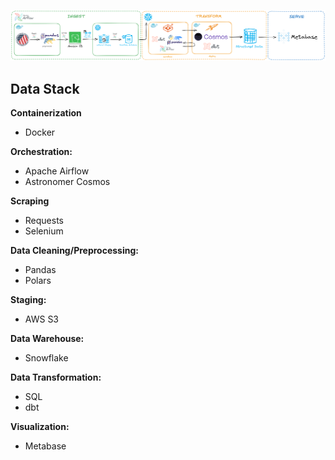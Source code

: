 ![FEC Pipeline Architecture](assets/fec_pipeline_architecture.png)

## Data Stack
**Containerization**
- Docker

**Orchestration:**
- Apache Airflow
- Astronomer Cosmos

**Scraping**
- Requests
- Selenium

**Data Cleaning/Preprocessing:**
- Pandas
- Polars

**Staging:**
- AWS S3

**Data Warehouse:**
- Snowflake

**Data Transformation:**
- SQL
- dbt

**Visualization:**
- Metabase



